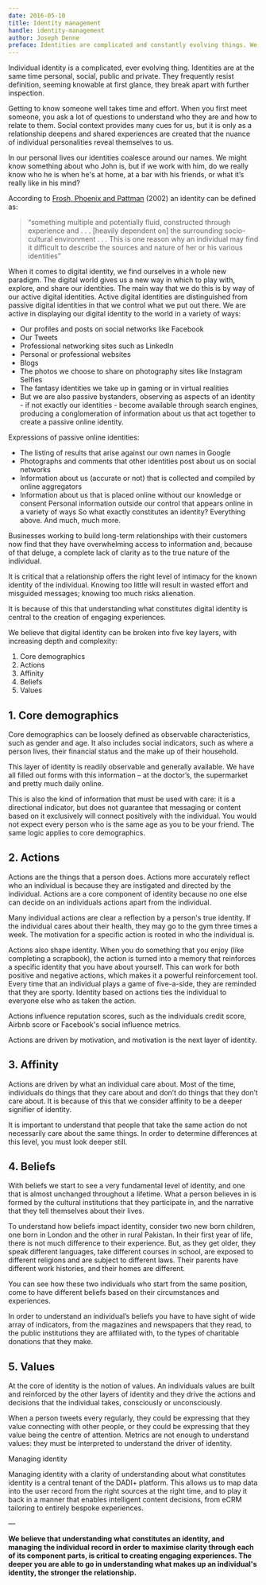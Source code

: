 ```yaml
---
date: 2016-05-10
title: Identity management
handle: identity-management
author: Joseph Denne
preface: Identities are complicated and constantly evolving things. We believe that understanding the layers of identity is critical to creating engaging experiences.
---
```


Individual identity is a complicated, ever evolving thing. Identities are at the same time personal, social, public and private. They frequently resist definition, seeming knowable at first glance, they break apart with further inspection.

Getting to know someone well takes time and effort. When you first meet someone, you ask a lot of questions to understand who they are and how to relate to them. Social context provides many cues for us, but it is only as a relationship deepens and shared experiences are created that the nuance of individual personalities reveal themselves to us.

In our personal lives our identities coalesce around our names. We might know something about who John is, but if we work with him, do we really know who he is when he's at home, at a bar with his friends, or what it’s really like in his mind?

According to [Frosh, Phoenix and Pattman](http://www.amazon.co.uk/gp/product/0333779231/) (2002) an identity can be defined as:

> “something multiple and potentially fluid, constructed through experience and . . . [heavily dependent on] the surrounding socio-cultural environment . . . This is one reason why an individual may find it difficult to describe the sources and nature of her or his various identities”

When it comes to digital identity, we find ourselves in a whole new paradigm. The digital world gives us a new way in which to play with, explore, and share our identities. The main way that we do this is by way of our active digital identities. Active digital identities are distinguished from passive digital identities in that we control what we put out there. We are active in displaying our digital identity to the world in a variety of ways:

* Our profiles and posts on social networks like Facebook
* Our Tweets
* Professional networking sites such as LinkedIn
* Personal or professional websites
* Blogs
* The photos we choose to share on photography sites like Instagram
Selfies
* The fantasy identities we take up in gaming or in virtual realities
* But we are also passive bystanders, observing as aspects of an identity - if not exactly our identities - become available through search engines, producing a conglomeration of information about us that act together to create a passive online identity.

Expressions of passive online identities:

* The listing of results that arise against our own names in Google
* Photographs and comments that other identities post about us on social networks
* Information about us (accurate or not) that is collected and compiled by online aggregators
* Information about us that is placed online without our knowledge or consent
Personal information outside our control that appears online in a variety of ways
So what exactly constitutes an identity? Everything above. And much, much more.

Businesses working to build long-term relationships with their customers now find that they have overwhelming access to information and, because of that deluge, a complete lack of clarity as to the true nature of the individual.

It is critical that a relationship offers the right level of intimacy for the known identity of the individual. Knowing too little will result in wasted effort and misguided messages; knowing too much risks alienation.

It is because of this that understanding what constitutes digital identity is central to the creation of engaging experiences.

We believe that digital identity can be broken into five key layers, with increasing depth and complexity:

1. Core demographics
2. Actions
3. Affinity
4. Beliefs
5. Values


## 1. Core demographics

Core demographics can be loosely defined as observable characteristics, such as gender and age. It also includes social indicators, such as where a person lives, their financial status and the make up of their household.

This layer of identity is readily observable and generally available. We have all filled out forms with this information – at the doctor’s, the supermarket and pretty much daily online.

This is also the kind of information that must be used with care: it is a directional indicator, but does not guarantee that messaging or content based on it exclusively will connect positively with the individual. You would not expect every person who is the same age as you to be your friend. The same logic applies to core demographics.

## 2. Actions

Actions are the things that a person does. Actions more accurately reflect who an individual is because they are instigated and directed by the individual. Actions are a core component of identity because no one else can decide on an individuals actions apart from the individual.

Many individual actions are clear a reflection by a person's true identity. If the individual cares about their health, they may go to the gym three times a week. The motivation for a specific action is rooted in who the individual is.

Actions also shape identity. When you do something that you enjoy (like completing a scrapbook), the action is turned into a memory that reinforces a specific identity that you have about yourself. This can work for both positive and negative actions, which makes it a powerful reinforcement tool. Every time that an individual plays a game of five-a-side, they are reminded that they are sporty. Identity based on actions ties the individual to everyone else who as taken the action.

Actions influence reputation scores, such as the individuals credit score, Airbnb score or Facebook's social influence metrics.

Actions are driven by motivation, and motivation is the next layer of identity.

## 3. Affinity

Actions are driven by what an individual care about. Most of the time, individuals do things that they care about and don’t do things that they don’t care about. It is because of this that we consider affinity to be a deeper signifier of identity.

It is important to understand that people that take the same action do not necessarily care about the same things. In order to determine differences at this level, you must look deeper still.

## 4. Beliefs

With beliefs we start to see a very fundamental level of identity, and one that is almost unchanged throughout a lifetime. What a person believes in is formed by the cultural institutions that they participate in, and the narrative that they tell themselves about their lives.

To understand how beliefs impact identity, consider two new born children, one born in London and the other in rural Pakistan. In their first year of life, there is not much difference to their experience. But, as they get older, they speak different languages, take different courses in school, are exposed to different religions and are subject to different laws. Their parents have different work histories, and their homes are different.

You can see how these two individuals who start from the same position, come to have different beliefs based on their circumstances and experiences.

In order to understand an individual’s beliefs you have to have sight of wide array of indicators, from the magazines and newspapers that they read, to the public institutions they are affiliated with, to the types of charitable donations that they make.

## 5. Values

At the core of identity is the notion of values. An individuals values are built and reinforced by the other layers of identity and they drive the actions and decisions that the individual takes, consciously or unconsciously.

When a person tweets every regularly, they could be expressing that they value connecting with other people, or they could be expressing that they value being the centre of attention. Metrics are not enough to understand values: they must be interpreted to understand the driver of identity.

Managing identity

Managing identity with a clarity of understanding about what constitutes identity is a central tenant of the DADI+ platform. This allows us to map data into the user record from the right sources at the right time, and to play it back in a manner that enables intelligent content decisions, from eCRM tailoring to entirely bespoke experiences.

—

**We believe that understanding what constitutes an identity, and managing the individual record in order to maximise clarity through each of its component parts, is critical to creating engaging experiences. The deeper you are able to go in understanding what makes up an individual's identity, the stronger the relationship.**
